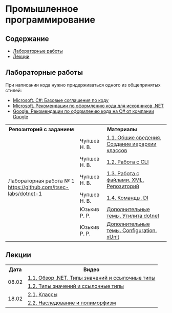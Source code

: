 # Промышленное программирование

## Содержание
- [Лабораторные работы](#лабораторные-работы)
- [Лекции](#лекции)

## Лабораторные работы

При написании кода нужно придерживаться одного из общепринятых стилей:

- [Microsoft. С#: Базовые соглашения по коду](https://docs.microsoft.com/en-us/dotnet/csharp/fundamentals/coding-style/coding-conventions)
- [Microsoft. Рекомендации по оформлению кода для исходников .NET](https://github.com/dotnet/runtime/blob/main/docs/coding-guidelines/coding-style.md)
- [Google. Рекомендации по оформлению кода на C# от компании Google](https://google.github.io/styleguide/csharp-style.html)

<table>
  <tr>
    <th>Репозиторий с заданием</th>
    <th colspan="2">Материалы</th>
  </tr>
  <tr>
    <td rowspan="6">Лабораторная работа № 1<br/><a href="https://github.com/itsec-labs/dotnet-1">https://github.com/itsec-labs/dotnet-1</a></td>
    <td>Чупшев Н. В.</td>
    <td><a href="https://disk.yandex.ru/i/j9wcfV3SFObLIg">1.1. Общие сведения. Создание иерархии классов</a></td>
  </tr>
  <tr>
    <td>Чупшев Н. В.</td>
    <td><a href="https://disk.yandex.ru/i/59x2WuvxV4VU9A">1.2. Работа с CLI</a></td>
  </tr>
  <tr>
    <td>Чупшев Н. В.</td>
    <td><a href="https://disk.yandex.ru/i/1-mRwBMybvMVzQ">1.3. Работа с файлами. XML. Репозиторий</a></td>
  </tr>
  <tr>
    <td>Чупшев Н. В.</td>
    <td><a href="https://disk.yandex.ru/i/qsm2Y-uefJ7HMg">1.4. Команды. DI</a></td>
  </tr>
  <tr>
    <td>Юзькив Р. Р.</td>
    <td><a href="https://vimeo.com/676632243">Дополнительные темы. Утилита dotnet</a></td>
  </tr>
  <tr>
    <td>Юзькив Р. Р.</td>
    <td><a href="https://vimeo.com/676632280">Дополнительные темы. Configuration. xUnit</a></td>
  </tr>
</table>

## Лекции

<table>
  <tr>
    <th>Дата</th>
    <th>Видео</th>
  </tr>
  <tr>
    <td rowspan="2">08.02</td>
    <td><a href="https://vimeo.com/674939382">1.1. Обзор .NET. Типы значений и ссылочные типы</a></td>
  </tr>
  <tr>
    <td><a href="https://vimeo.com/674940712">1.2. Типы значений и ссылочные типы</a></td>
  </tr>
  <tr>
    <td rowspan="2">18.02</td>
    <td><a href="https://vimeo.com/679120672">2.1. Классы</a></td>
  </tr>
  <tr>
    <td><a href="https://vimeo.com/679120776">2.2. Наследование и полиморфизм</a></td>
  </tr>
</table>
